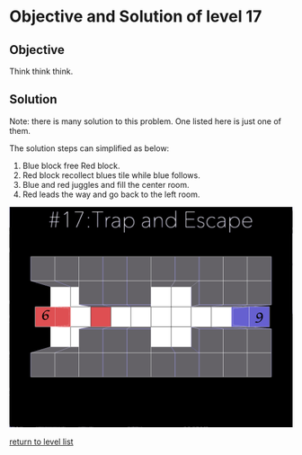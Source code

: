 # Objective and Solution of level 17

## Objective

Think think think. 

## Solution
Note: there is many solution to this problem. One listed here is just one of them.

The solution steps can simplified as below: 
1. Blue block free Red block. 
2. Red block recollect blues tile while blue follows. 
3. Blue and red juggles and fill the center room.
4. Red leads the way and go back to the left room. 

![solution](Gif/017.gif)

[return to level list](/README.md#level-details/)
